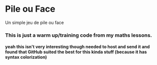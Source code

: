 # Pile ou Face
 Un simple jeu de pile ou face

### This is just a warm up/training code from my maths lessons.
#### yeah this isn't very interesting though needed to host and send it and found that GitHub suited the best for this kinda stuff (because it has syntax colorization)
